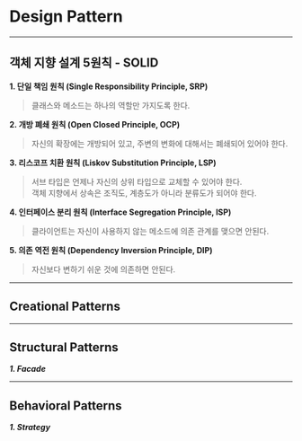 # Design Pattern

***

## 객체 지향 설계 5원칙 - SOLID

**1. 단일 책임 원칙 (Single Responsibility Principle, SRP)**
>클래스와 메소드는 하나의 역할만 가지도록 한다.

**2. 개방 폐쇄 원칙 (Open Closed Principle, OCP)**
>자신의 확장에는 개방되어 있고, 주변의 변화에 대해서는 폐쇄되어 있어야 한다.

**3. 리스코프 치환 원칙 (Liskov Substitution Principle, LSP)**
>서브 타입은 언제나 자신의 상위 타입으로 교체할 수 있어야 한다.\
객체 지향에서 상속은 조직도, 계층도가 아니라 분류도가 되어야 한다.

**4. 인터페이스 분리 원칙 (Interface Segregation Principle, ISP)**
>클라이언트는 자신이 사용하지 않는 메소드에 의존 관계를 맺으면 안된다.

**5. 의존 역전 원칙 (Dependency Inversion Principle, DIP)**
>자신보다 변하기 쉬운 것에 의존하면 안된다.

***

## Creational Patterns

***

## Structural Patterns

***1. Facade***

***

## Behavioral Patterns

***1. Strategy***